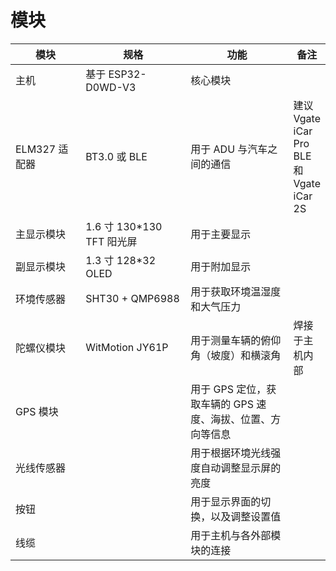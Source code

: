 # 模块

<table data-full-width="false"><thead><tr><th width="127">模块</th><th width="223">规格</th><th width="258">功能</th><th>备注</th></tr></thead><tbody><tr><td>主机</td><td>基于 ESP32-D0WD-V3</td><td>核心模块</td><td></td></tr><tr><td>ELM327 适配器</td><td>BT3.0 或 BLE</td><td>用于 ADU 与汽车之间的通信</td><td>建议 Vgate iCar Pro BLE 和 Vgate iCar 2S</td></tr><tr><td>主显示模块</td><td>1.6 寸 130*130 TFT 阳光屏</td><td>用于主要显示</td><td></td></tr><tr><td>副显示模块</td><td>1.3 寸 128*32 OLED</td><td>用于附加显示</td><td></td></tr><tr><td>环境传感器</td><td>SHT30 + QMP6988</td><td>用于获取环境温湿度和大气压力</td><td></td></tr><tr><td>陀螺仪模块</td><td>WitMotion JY61P</td><td>用于测量车辆的俯仰角（坡度）和横滚角</td><td>焊接于主机内部</td></tr><tr><td>GPS 模块</td><td></td><td>用于 GPS 定位，获取车辆的 GPS 速度、海拔、位置、方向等信息</td><td></td></tr><tr><td>光线传感器</td><td></td><td>用于根据环境光线强度自动调整显示屏的亮度</td><td></td></tr><tr><td>按钮</td><td></td><td>用于显示界面的切换，以及调整设置值</td><td></td></tr><tr><td>线缆</td><td></td><td>用于主机与各外部模块的连接</td><td></td></tr></tbody></table>
